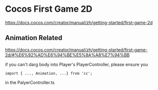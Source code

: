 # Cocos First Game 2D

https://docs.cocos.com/creator/manual/zh/getting-started/first-game-2d

## Animation Related

https://docs.cocos.com/creator/manual/zh/getting-started/first-game-2d/#%E6%92%AD%E6%94%BE%E5%8A%A8%E7%94%BB

if you can't darg body into Player's PlayerController, please ensure you 

```
import { ..., Animation, ...} from 'cc';
```

in the PalyerController.ts

